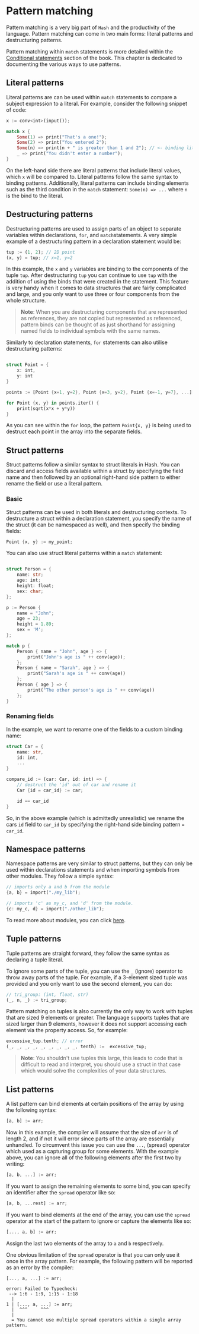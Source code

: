 # Pattern matching

Pattern matching is a very big part of `Hash` and the productivity of the language. Pattern
matching can come in two main forms: literal patterns and destructuring patterns.

Pattern matching within `match` statements is more detailed within the [Conditional statements](./conditionals.md#match-cases) section
of the book. This chapter is dedicated to documenting the various ways to use patterns.

## Literal patterns

Literal patterns are can be used within `match` statements to compare a subject expression to a literal. For example,
consider the following snippet of code:

```rust
x := conv<int>(input());

match x {
    Some(1) => print("That's a one!");
    Some(2) => print("You entered 2");
    Some(n) => print(n + " is greater than 1 and 2"); // <- binding literal pattern
    _ => print("You didn't enter a number");
}
```

On the left-hand side there are literal patterns that include literal values, which `x` will be compared
to. Literal patterns follow the same syntax to binding patterns. Additionally, literal patterns can include
binding elements such as the third condition in the `match` statement: `Some(n) => ...` where `n` is the bind
to the literal.

## Destructuring patterns

Destructuring patterns are used to assign parts of an object to separate variables within declarations, `for`, and
`match`statements. A very simple example of a destructuring pattern in a declaration statement would be:

```rust
tup := (1, 2); // 2D point
(x, y) = tup; // x=1, y=2
```

In this example, the `x` and `y` variables are binding to the components of the tuple `tup`.
After destructuring `tup` you can continue to use `tup` with the addition of using the binds
that were created in the statement. This feature is very handy when it comes to data structures
that are fairly complicated and large, and you only want to use three or four components
from the whole structure. 

> **Note**: When you are destructuring components that are represented as references, they are not
> copied but represented as referenced, pattern binds can be thought of as just shorthand for 
> assigning named fields to individual symbols with the same names.

Similarly to declaration statements, `for` statements can also utilise destructuring patterns:

```rust

struct Point = {
    x: int,
    y: int
}

points := [Point {x=1, y=2}, Point {x=3, y=2}, Point {x=-1, y=7}, ...];

for Point {x, y} in points.iter() {
    print(sqrt(x*x + y*y))
}
```
As you can see within the `for` loop, the pattern `Point{x, y}` is being used to
destruct each point in the array into the separate fields.

## Struct patterns

Struct patterns follow a similar syntax to struct literals in Hash. You can discard and
access fields available within a struct by specifying the field name and then followed
by an optional right-hand side pattern to either rename the field or use a literal pattern.

### Basic

Struct patterns can be used in both literals and destructuring contexts. To destructure a struct
within a declaration statement, you specify the name of the struct (it can be namespaced as well), and then
specify the binding fields:

```rust
Point {x, y} := my_point;
```

You can also use struct literal patterns within a `match` statement:


```rust

struct Person = {
    name: str;
    age: int;
    height: float;
    sex: char;
};

p := Person {
    name = "John";
    age = 23;
    height = 1.89;
    sex = 'M';
};

match p {
    Person { name = "John", age } => {
        print("John's age is " ++ conv(age));
    };
    Person { name = "Sarah", age } => {
        print("Sarah's age is " ++ conv(age))
    };
    Person { age } => { 
        print("The other person's age is " ++ conv(age))
    };
}
```

### Renaming fields

In the example, we want to rename one of the fields to a custom binding name:

```rust
struct Car = {
    name: str,
    id: int,
    ...
}

compare_id := (car: Car, id: int) => {
    // destruct the 'id' out of car and rename it
    Car {id = car_id} := car;

    id == car_id
}
```

So, in the above example (which is admittedly unrealistic) we rename the cars `id` field to
`car_id` by specifying the right-hand side binding pattern `= car_id`.

## Namespace patterns

Namespace patterns are very similar to struct patterns, but they can only be used within declarations
statements and when importing symbols from other modules. They follow a simple syntax:

```rust
// imports only a and b from the module
{a, b} = import("./my_lib");

// imports 'c' as my_c, and 'd' from the module.
{c: my_c, d} = import("./other_lib"); 
```

To read more about modules, you can click [here](./modules.md).

## Tuple patterns

Tuple patterns are straight forward, they follow the same syntax as declaring a tuple literal.

To ignore some parts of the tuple, you can use the `_` (ignore) operator to throw away parts of the
tuple. For example, if a 3-element sized tuple was provided and you only want to use the second element,
you can do:

```rust
// tri_group: (int, float, str)
(_, n, _) := tri_group;
```

Pattern matching on tuples is also currently the only way to work with tuples that are sized 9 elements
or greater. The language supports tuples that are sized larger than 9 elements, however it does not
support accessing each element via the property access. So, for example:

```rust
excessive_tup.tenth; // error
(_, _, _, _, _, _, _, _, _, tenth) :=  excessive_tup;
```
> **Note**: You shouldn't use tuples this large, this leads to code that is difficult to read and interpret,
> you should use a struct in that case which would solve the complexities of your data structures.

## List patterns

A list pattern can bind elements at certain positions of the array by using the following syntax:

```rust
[a, b] := arr;
```

Now in this example, the compiler will assume that the size of `arr` is of length 2, and if not it will error since
parts of the array are essentially unhandled. To circumvent this issue you can use the `...`, (spread) operator which
used as a capturing group for some elements. With the example above, you can ignore all of the following elements after
the first two by writing:

```rust
[a, b, ...] := arr;
```

If you want to assign the remaining elements to some bind, you can specify an identifier after the `spread` operator like
so:

```rust
[a, b, ...rest] := arr;
```

If you want to bind elements at the end of the array, you can use the `spread` operator at the start of the pattern
to ignore or capture the elements like so:

```rust
[..., a, b] := arr;
```

Assign the last two elements of the array to `a` and `b` respectively.

One obvious limitation of the `spread` operator is that you can only use it once in the array pattern.
For example, the following pattern will be reported as an error by the compiler:

```rust
[..., a, ...] := arr;
```

```
error: Failed to Typecheck:
 --> 1:6 - 1:9, 1:15 - 1:18
  |
1 | [..., a, ...] := arr;
  |  ^^^     ^^^
  |
  = You cannot use multiple spread operators within a single array pattern.
```

